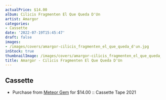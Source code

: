 ```yaml
---
actualPrice: $14.00
album: Cilicis Fragmenten El Que Queda D'Un
artist: Amargor
categories:
- Cassette
date: '2022-07-19T15:45:47'
draft: false
images:
- /images/covers/amargor-cilicis_fragmenten_el_que_queda_d'un.jpg
inStock: true
thumbnailImage: /images/covers/amargor-cilicis_fragmenten_el_que_queda_d'un-thumb.jpg
title: Amargor - Cilicis Fragmenten El Que Queda D'Un
---
```


## Cassette
* Purchase from [Meteor Gem](https://meteor-gem.com/products/used-amargor-cilicis-fragmenten-el-que-queda-dun-cassette) for $14.00 :: Cassette Tape 2021
